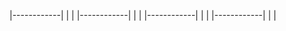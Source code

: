 |------------|
|            |
|------------|
|            |
|------------|
|            |
|------------|
|            |
